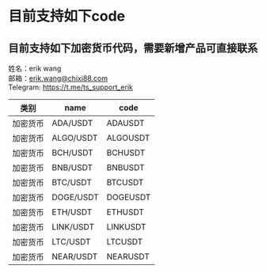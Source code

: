 # 目前支持如下code

## 目前支持如下加密货币代码，需要新增产品可直接联系<br/>
姓名：erik wang<br/>
邮箱：erik.wang@chixi88.com<br/>
Telegram: https://t.me/ts_support_erik<br/>

| 类别 | name | code |
| --- | --- | --- |
|加密货币|ADA/USDT|ADAUSDT|
|加密货币|ALGO/USDT|ALGOUSDT|
|加密货币|BCH/USDT|BCHUSDT|
|加密货币|BNB/USDT|BNBUSDT|
|加密货币|BTC/USDT|BTCUSDT|
|加密货币|DOGE/USDT|DOGEUSDT|
|加密货币|ETH/USDT|ETHUSDT|
|加密货币|LINK/USDT|LINKUSDT|
|加密货币|LTC/USDT|LTCUSDT|
|加密货币|NEAR/USDT|NEARUSDT|